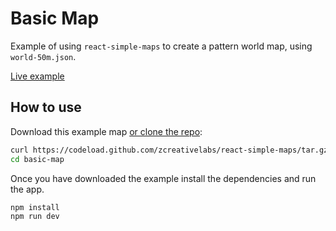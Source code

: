 
# Basic Map

Example of using `react-simple-maps` to create a pattern world map, using `world-50m.json`.

[Live example](https://www.react-simple-maps.io/pattern-map)

## How to use

Download this example map [or clone the repo](https://github.com/zcreativelabs/react-simple-maps):

```bash
curl https://codeload.github.com/zcreativelabs/react-simple-maps/tar.gz/master | tar -xz --strip=2 react-simple-maps-master/examples/pattern-map
cd basic-map
```

Once you have downloaded the example install the dependencies and run the app.

```bash
npm install
npm run dev
```
